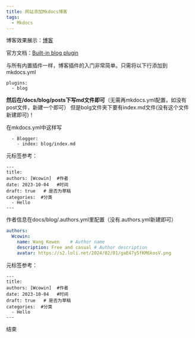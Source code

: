 ```yaml
---
title: 网站添加Mkdocs博客
tags:
  - Mkdocs
---
```


博客效果展示：[博客](../index.md)  

官方文档：[Built-in blog plugin](https://squidfunk.github.io/mkdocs-material/plugins/blog/)

与所有内置插件一样，博客插件的入门非常简单。只需将以下行添加到mkdocs.yml

```
plugins:
  - blog
```

**然后在/docs/blog/posts下写md文件即可**（无需再mkdocs.yml配置，如没有post文件，新建一个即可）
但是bolg文件夹下要有index.md文件(没有这个文件新建即可)！

在mkdocs.yml中这样写
```
  - Blogger:
    - index: blog/index.md
```
元标签参考：
```
---
title: 
authors: [Wcowin]  #作者
date: 2023-10-04   #时间
draft: true   # 是否为草稿
categories:  #分类
  - Hello
---
```
作者信息在docs/blog/.authors.yml里配置（没有.authors.yml新建即可）  


```yml
authors:
  Wcowin:
    name: Wang Kewen    # Author name
    description: Free and casual # Author description
    avatar: https://s2.loli.net/2024/02/01/gaE47y5fKM6kosV.png         # Author avatar

```

元标签参考：
```
---
title: 
authors: [Wcowin]  #作者
date: 2023-10-04   #时间
draft: true   # 是否为草稿
categories:  #分类
  - Hello
---
```

结束